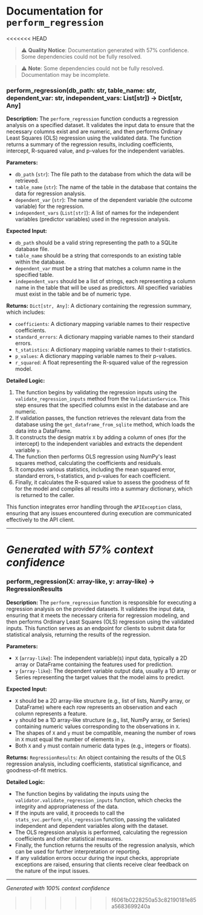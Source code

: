 # Documentation for `perform_regression`

<<<<<<< HEAD
> ⚠️ **Quality Notice**: Documentation generated with 57% confidence. Some dependencies could not be fully resolved.


> ⚠️ **Note**: Some dependencies could not be fully resolved. Documentation may be incomplete.
### perform_regression(db_path: str, table_name: str, dependent_var: str, independent_vars: List[str]) -> Dict[str, Any]

**Description:**
The `perform_regression` function conducts a regression analysis on a specified dataset. It validates the input data to ensure that the necessary columns exist and are numeric, and then performs Ordinary Least Squares (OLS) regression using the validated data. The function returns a summary of the regression results, including coefficients, intercept, R-squared value, and p-values for the independent variables.

**Parameters:**
- `db_path` (`str`): The file path to the database from which the data will be retrieved.
- `table_name` (`str`): The name of the table in the database that contains the data for regression analysis.
- `dependent_var` (`str`): The name of the dependent variable (the outcome variable) for the regression.
- `independent_vars` (`List[str]`): A list of names for the independent variables (predictor variables) used in the regression analysis.

**Expected Input:**
- `db_path` should be a valid string representing the path to a SQLite database file.
- `table_name` should be a string that corresponds to an existing table within the database.
- `dependent_var` must be a string that matches a column name in the specified table.
- `independent_vars` should be a list of strings, each representing a column name in the table that will be used as predictors. All specified variables must exist in the table and be of numeric type.

**Returns:**
`Dict[str, Any]`: A dictionary containing the regression summary, which includes:
- `coefficients`: A dictionary mapping variable names to their respective coefficients.
- `standard_errors`: A dictionary mapping variable names to their standard errors.
- `t_statistics`: A dictionary mapping variable names to their t-statistics.
- `p_values`: A dictionary mapping variable names to their p-values.
- `r_squared`: A float representing the R-squared value of the regression model.

**Detailed Logic:**
1. The function begins by validating the regression inputs using the `validate_regression_inputs` method from the `ValidationService`. This step ensures that the specified columns exist in the database and are numeric.
2. If validation passes, the function retrieves the relevant data from the database using the `get_dataframe_from_sqlite` method, which loads the data into a DataFrame.
3. It constructs the design matrix `X` by adding a column of ones (for the intercept) to the independent variables and extracts the dependent variable `y`.
4. The function then performs OLS regression using NumPy's least squares method, calculating the coefficients and residuals.
5. It computes various statistics, including the mean squared error, standard errors, t-statistics, and p-values for each coefficient.
6. Finally, it calculates the R-squared value to assess the goodness of fit for the model and compiles all results into a summary dictionary, which is returned to the caller. 

This function integrates error handling through the `APIException` class, ensuring that any issues encountered during execution are communicated effectively to the API client.

---
*Generated with 57% context confidence*
=======
### perform_regression(X: array-like, y: array-like) -> RegressionResults

**Description:**
The `perform_regression` function is responsible for executing a regression analysis on the provided datasets. It validates the input data, ensuring that it meets the necessary criteria for regression modeling, and then performs Ordinary Least Squares (OLS) regression using the validated inputs. This function serves as an endpoint for clients to submit data for statistical analysis, returning the results of the regression.

**Parameters:**
- `X` (`array-like`): The independent variable(s) input data, typically a 2D array or DataFrame containing the features used for prediction.
- `y` (`array-like`): The dependent variable output data, usually a 1D array or Series representing the target values that the model aims to predict.

**Expected Input:**
- `X` should be a 2D array-like structure (e.g., list of lists, NumPy array, or DataFrame) where each row represents an observation and each column represents a feature.
- `y` should be a 1D array-like structure (e.g., list, NumPy array, or Series) containing numeric values corresponding to the observations in `X`.
- The shapes of `X` and `y` must be compatible, meaning the number of rows in `X` must equal the number of elements in `y`.
- Both `X` and `y` must contain numeric data types (e.g., integers or floats).

**Returns:**
`RegressionResults`: An object containing the results of the OLS regression analysis, including coefficients, statistical significance, and goodness-of-fit metrics.

**Detailed Logic:**
- The function begins by validating the inputs using the `validator.validate_regression_inputs` function, which checks the integrity and appropriateness of the data.
- If the inputs are valid, it proceeds to call the `stats_svc.perform_ols_regression` function, passing the validated independent and dependent variables along with the dataset.
- The OLS regression analysis is performed, calculating the regression coefficients and other statistical measures.
- Finally, the function returns the results of the regression analysis, which can be used for further interpretation or reporting.
- If any validation errors occur during the input checks, appropriate exceptions are raised, ensuring that clients receive clear feedback on the nature of the input issues.

---
*Generated with 100% context confidence*
>>>>>>> f6061b0228250a53c82190181e85a5683699240a
